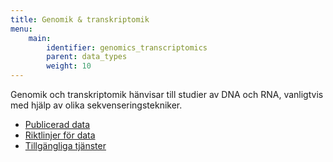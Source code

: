 ```yaml
---
title: Genomik & transkriptomik
menu:
    main:
        identifier: genomics_transcriptomics
        parent: data_types
        weight: 10
---
```


Genomik och transkriptomik hänvisar till studier av DNA och RNA, vanligtvis med hjälp av olika sekvenseringstekniker.

* [Publicerad data](data)
* [Riktlinjer för data](guidelines)
* [Tillgängliga tjänster](services)
